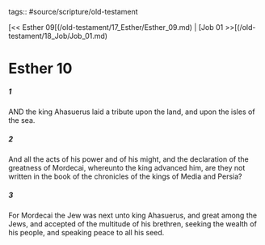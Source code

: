 tags:: #source/scripture/old-testament

[<< Esther 09[(/old-testament/17_Esther/Esther_09.md) | [Job 01 >>[(/old-testament/18_Job/Job_01.md)

# Esther 10

##### 1

AND the king Ahasuerus laid a tribute upon the land, and upon the isles of the sea.

##### 2

And all the acts of his power and of his might, and the declaration of the greatness of Mordecai, whereunto the king advanced him, are they not written in the book of the chronicles of the kings of Media and Persia?

##### 3

For Mordecai the Jew was next unto king Ahasuerus, and great among the Jews, and accepted of the multitude of his brethren, seeking the wealth of his people, and speaking peace to all his seed.

